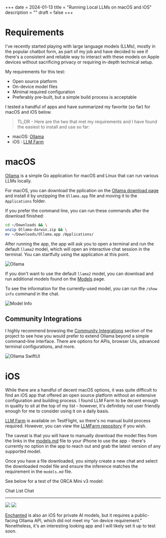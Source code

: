 +++
date = 2024-01-13
title = "Running Local LLMs on macOS and iOS"
description = ""
draft = false
+++

# Requirements

I\'ve recently started playing with large language models (LLMs), mostly
in the popular chatbot form, as part of my job and have decided to see
if there\'s a consistent and reliable way to interact with these models
on Apple devices without sacrificing privacy or requiring in-depth
technical setup.

My requirements for this test:

-   Open source platform
-   On-device model files
-   Minimal required configuration
-   Preferably pre-built, but a simple build process is acceptable

I tested a handful of apps and have summarized my favorite (so far) for
macOS and iOS below.

> TL;DR - Here are the two that met my requirements and I have found the
> easiest to install and use so far:

-   macOS: [Ollama](https://ollama.ai/)
-   iOS : [LLM Farm](https://llmfarm.site/)

# macOS

[Ollama](https://ollama.ai/) is a simple Go application for macOS and
Linux that can run various LLMs locally.

For macOS, you can download the pplication on the [Ollama download
page](https://ollama.ai/download/mac) and install it by unzipping the
`Ollama.app` file and moving it to the
`Applications` folder.

If you prefer the command line, you can run these commands after the
download finished:

```sh
cd ~/Downloads && \
unzip Ollama-darwin.zip && \
mv ~/Downloads/Ollama.app /Applications/
```

After running the app, the app will ask you to open a terminal and run
the default `llama2` model, which will open an interactive
chat session in the terminal. You can startfully using the application
at this point.

![Ollama](https://img.cleberg.net/blog/20240113-local-llm/ollama.png)

If you don\'t want to use the default `llama2` model, you can
download and run additional models found on the
[Models](https://ollama.ai/library) page.

To see the information for the currently-used model, you can run the
`/show info` command in the chat.

![Model
Info](https://img.cleberg.net/blog/20240113-local-llm/ollama_info.png)

## Community Integrations

I highly recommend browsing the [Community
Integrations](https://github.com/jmorganca/ollama#community-integrations)
section of the project to see how you would prefer to extend Ollama
beyond a simple command-line interface. There are options for APIs,
browser UIs, advanced terminal configurations, and more.

![Ollama
SwiftUI](https://img.cleberg.net/blog/20240113-local-llm/ollama-swiftui.png)

# iOS

While there are a handful of decent macOS options, it was quite
difficult to find an iOS app that offered an open source platform
without an extensive configuration and building process. I found LLM
Farm to be decent enough in quality to sit at the top of my list -
however, it\'s definitely not user friendly enough for me to consider
using it on a daily basis.

[LLM Farm](https://llmfarm.site/) is available on TestFlight, so
there\'s no manual build process required. However, you can view the
[LLMFarm repository](https://github.com/guinmoon/LLMFarm) if you wish.

The caveat is that you will have to manually download the model files
from the links in the
[models.md](https://github.com/guinmoon/LLMFarm/blob/main/models.md)
file to your iPhone to use the app - there\'s currently no option in the
app to reach out and grab the latest version of any supported model.

Once you have a file downloaded, you simply create a new chat and select
the downloaded model file and ensure the inference matches the
requirement in the `models.md` file.

See below for a test of the ORCA Mini v3 model:

  Chat List                                                                 Chat
  ------------------------------------------------------------------------- -------------------------------------------------------------------
  ![](https://img.cleberg.net/blog/20240113-local-llm/llm_farm_chats.png)   ![](https://img.cleberg.net/blog/20240113-local-llm/llm_farm.png)

[Enchanted](https://github.com/AugustDev/enchanted) is also an iOS for
private AI models, but it requires a public-facing Ollama API, which did
not meet my \"on device requirement.\" Nonetheless, it\'s an interesting
looking app and I will likely set it up to test soon.
